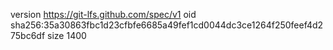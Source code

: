 version https://git-lfs.github.com/spec/v1
oid sha256:35a30863fbc1d23cfbfe6685a49fef1cd0044dc3ce1264f250feef4d275bc6df
size 1400
